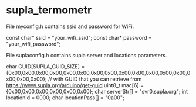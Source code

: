 # supla_termometr

File myconfig.h contains ssid and password for WiFi.

const char* ssid = "your_wifi_ssid";
const char* password = "your_wifi_password";

File suplaconfig.h contains supla server and locations parameters.

char GUID[SUPLA_GUID_SIZE] = {0x00,0x00,0x00,0x00,0x00,0x00,0x00,0x00,0x00,0x00,0x00,0x00,0x00,0x00,0x00,0x00};  // ﻿with GUID that you can retrieve from https://www.supla.org/arduino/get-guid
uint8_t mac[6] = {0x00,0x00,0x00,0x00,0x00,0x00};
char serverStr[] = "svr0.supla.org";
int locationId = 0000;
char locationPass[] = "0a00";
